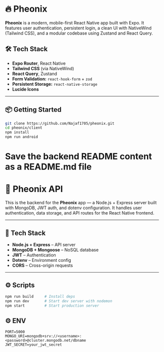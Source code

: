 # 🔥 Pheonix

**Pheonix** is a modern, mobile-first React Native app built with Expo. It features user authentication, persistent login, a clean UI with NativeWind (Tailwind CSS), and a modular codebase using Zustand and React Query.

## 🛠️ Tech Stack

- **Expo Router**, React Native
- **Tailwind CSS** (via NativeWind)
- **React Query**, Zustand
- **Form Validation:** `react-hook-form` + `zod`
- **Persistent Storage:** `react-native-storage`
- **Lucide Icons**

---

## 📦 Getting Started

```bash
git clone https://github.com/Najaf1705/pheonix.git
cd pheonix/client
npm install
npm run android
```


# Save the backend README content as a README.md file

# 🔧 Pheonix API

This is the backend for the **Pheonix** app — a Node.js + Express server built with MongoDB, JWT auth, and dotenv configuration. It handles user authentication, data storage, and API routes for the React Native frontend.

---

## 🚀 Tech Stack

- **Node.js + Express** – API server
- **MongoDB + Mongoose** – NoSQL database
- **JWT** – Authentication
- **Dotenv** – Environment config
- **CORS** – Cross-origin requests

---

## ⚙️ Scripts

```bash
npm run build     # Install deps
npm run dev       # Start dev server with nodemon
npm start         # Start production server
```
## ⚙️ ENV

```
PORT=5000
MONGO_URI=mongodb+srv://<username>:<password>@cluster.mongodb.net/dbname
JWT_SECRET=your_jwt_secret
```
